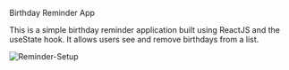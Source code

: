 Birthday Reminder App

This is a simple birthday reminder application built using ReactJS and the useState hook. It allows users see and remove birthdays from a list. 

![Reminder-Setup](https://user-images.githubusercontent.com/115364772/233428814-f0e63fc9-44aa-41e9-9024-a256a55e9f13.png)

